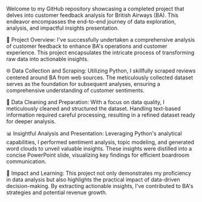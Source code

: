 Welcome to my GitHub repository showcasing a completed project that delves into customer feedback analysis for British Airways (BA). This endeavor encompasses the end-to-end journey of data exploration, analysis, and impactful insights presentation.

🛫 Project Overview:
I've successfully undertaken a comprehensive analysis of customer feedback to enhance BA's operations and customer experience. This project encapsulates the intricate process of transforming raw data into actionable insights.

🌐 Data Collection and Scraping:
Utilizing Python, I skillfully scraped reviews centered around BA from web sources. The meticulously collected dataset serves as the foundation for subsequent analyses, ensuring a comprehensive understanding of customer sentiments.

🧹 Data Cleaning and Preparation:
With a focus on data quality, I meticulously cleaned and structured the dataset. Handling text-based information required careful processing, resulting in a refined dataset ready for deeper analysis.

📊 Insightful Analysis and Presentation:
Leveraging Python's analytical capabilities, I performed sentiment analysis, topic modeling, and generated word clouds to unveil valuable insights. These insights were distilled into a concise PowerPoint slide, visualizing key findings for efficient boardroom communication.

🚀 Impact and Learning:
This project not only demonstrates my proficiency in data analysis but also highlights the practical impact of data-driven decision-making. By extracting actionable insights, I've contributed to BA's strategies and potential revenue growth.
